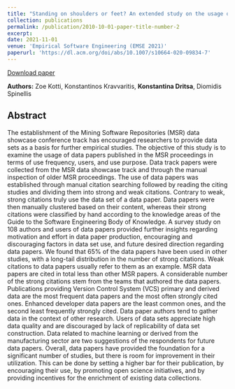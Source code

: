 ```yaml
---
title: "Standing on shoulders or feet? An extended study on the usage of the MSR data papers"
collection: publications
permalink: /publication/2010-10-01-paper-title-number-2
excerpt:
date: 2021-11-01
venue: 'Empirical Software Engineering (EMSE 2021)'
paperurl: 'https://dl.acm.org/doi/abs/10.1007/s10664-020-09834-7'
---
```


[Download paper](http://academicpages.github.io/files/EMSE2021.pdf)

**Authors:** Zoe Kotti, Konstantinos Kravvaritis, <b>Konstantina Dritsa</b>, Diomidis Spinellis

## Abstract
The establishment of the Mining Software Repositories (MSR) data showcase conference track has encouraged researchers to provide data sets as a basis for further empirical studies. The objective of this study is to examine the usage of data papers published in the MSR proceedings in terms of use frequency, users, and use purpose. Data track papers were collected from the MSR data showcase track and through the manual inspection of older MSR proceedings. The use of data papers was established through manual citation searching followed by reading the citing studies and dividing them into strong and weak citations. Contrary to weak, strong citations truly use the data set of a data paper. Data papers were then manually clustered based on their content, whereas their strong citations were classified by hand according to the knowledge areas of the Guide to the Software Engineering Body of Knowledge. A survey study on 108 authors and users of data papers provided further insights regarding motivation and effort in data paper production, encouraging and discouraging factors in data set use, and future desired direction regarding data papers. We found that 65% of the data papers have been used in other studies, with a long-tail distribution in the number of strong citations. Weak citations to data papers usually refer to them as an example. MSR data papers are cited in total less than other MSR papers. A considerable number of the strong citations stem from the teams that authored the data papers. Publications providing Version Control System (VCS) primary and derived data are the most frequent data papers and the most often strongly cited ones. Enhanced developer data papers are the least common ones, and the second least frequently strongly cited. Data paper authors tend to gather data in the context of other research. Users of data sets appreciate high data quality and are discouraged by lack of replicability of data set construction. Data related to machine learning or derived from the manufacturing sector are two suggestions of the respondents for future data papers. Overall, data papers have provided the foundation for a significant number of studies, but there is room for improvement in their utilization. This can be done by setting a higher bar for their publication, by encouraging their use, by promoting open science initiatives, and by providing incentives for the enrichment of existing data collections.
